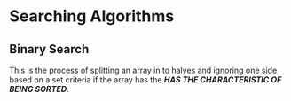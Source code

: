 # Searching Algorithms

## Binary Search

This is the process of splitting an array in to halves and ignoring one side based on a set criteria if the array has the **_HAS THE CHARACTERISTIC OF BEING SORTED_**.
